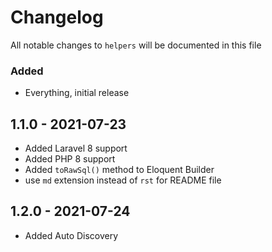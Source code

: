 # Changelog

All notable changes to `helpers` will be documented in this file

### Added
- Everything, initial release

## 1.1.0 - 2021-07-23
- Added Laravel 8 support
- Added PHP 8 support
- Added `toRawSql()` method to Eloquent Builder
- use `md` extension instead of `rst` for README file

## 1.2.0 - 2021-07-24
- Added Auto Discovery